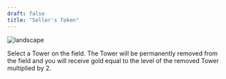 ```yaml
---
draft: false
title: "Seller's Token"
---
```


![landscape](/images/relics/spr_relic_23.png)


Select a Tower on the field. The Tower will be permanently removed from the field and you will receive gold equal to the level of the removed Tower multiplied by 2.
